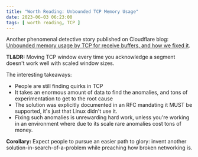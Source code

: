 ```yaml
---
title: "Worth Reading: Unbounded TCP Memory Usage"
date: 2023-06-03 06:23:00
tags: [ worth reading, TCP ]
---
```

Another phenomenal detective story published on Cloudflare blog: 
[Unbounded memory usage by TCP for receive buffers, and how we fixed it](https://blog.cloudflare.com/unbounded-memory-usage-by-tcp-for-receive-buffers-and-how-we-fixed-it/).

**TL&DR:** Moving TCP window every time you acknowledge a segment doesn't work well with scaled window sizes.

The interesting takeaways:
<!--more-->
* People are still finding quirks in TCP
* It takes an enormous amount of data to find the anomalies, and tons of experimentation to get to the root cause
* The solution was explicitly documented in an RFC mandating it MUST be supported, it's just that Linux didn't use it.
* Fixing such anomalies is unrewarding hard work, unless you're working in an environment where due to its scale rare anomalies cost tons of money.

**Corollary:** Expect people to pursue an easier path to glory: invent another solution-in-search-of-a-problem while preaching how broken networking is.
